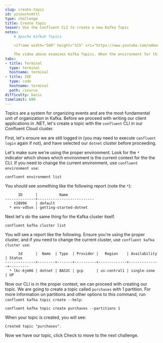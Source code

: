 ```yaml
---
slug: create-topic
id: yzsouchvmttl
type: challenge
title: Create topic
teaser: Use the Confluent CLI to create a new Kafka Topic
notes:
    # Apache Kafka® Topics

    <iframe width="560" height="315" src="https://www.youtube.com/embed/kj9JH3ZdsBQ" title="YouTube video player" frameborder="0" allow="accelerometer; autoplay; clipboard-write; encrypted-media; gyroscope; picture-in-picture" allowfullscreen></iframe>

    The video above examines Kafka Topics. When the environment for this challenge is ready, a Start button will be available in the bottom right corner of the browser.
tabs:
- title: Terminal
  type: terminal
  hostname: terminal
- title: IDE
  type: code
  hostname: terminal
  path: /source
difficulty: basic
timelimit: 600
---
```


Topics are a system for organizing events and are the most fundamental unit of organization in Kafka. Before we proceed with writing our client applications in .NET, let's create a topic with the `confluent` CLI in our Confluent Cloud cluster.

First, let's ensure we are still logged in (you may need to execute `confluent login` again if not), and have selected our `dotnet` cluster before proceeding.

Let's make sure we're using the proper environment. Look for the `*` indicator which shows which environment is the current context for the the CLI. If you need to change the current environment, use `confluent environment use`:

```
confluent environment list
```

You should see something like the following report (note the `*`):

```
      ID      |          Name            
--------------+--------------------------
    t20996    | default                  
  * env-vd5vn | getting-started-dotnet
```

Next let's do the same thing for the Kafka cluster itself.

```
confluent kafka cluster list
```

You will see a report like the following. Ensure you're using the proper cluster, and if you need to change the current cluster, use `confluent kafka cluster use`:

```
      Id      |  Name  | Type  | Provider |   Region    | Availability | Status  
--------------+--------+-------+----------+-------------+--------------+---------
  * lkc-6jm06 | dotnet | BASIC | gcp      | us-central1 | single-zone  | UP      
```

Now our CLI is in the proper context, we can proceed with creating our topic.  We are going to create a topic called `purchases` with 1 partition. For more information on partitions and other options to this command, run `confluent kafka topic create --help`:

```
confluent kafka topic create purchases --partitions 1
```

When your topic is created, you will see:

```
Created topic "purchases".
```

Now we have our topic, click Check to move to the next challenge.
